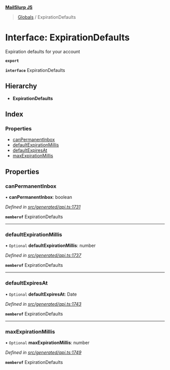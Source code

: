**[MailSlurp JS](../README.md)**

> [Globals](../README.md) / ExpirationDefaults

# Interface: ExpirationDefaults

Expiration defaults for your account

**`export`** 

**`interface`** ExpirationDefaults

## Hierarchy

* **ExpirationDefaults**

## Index

### Properties

* [canPermanentInbox](expirationdefaults.md#canpermanentinbox)
* [defaultExpirationMillis](expirationdefaults.md#defaultexpirationmillis)
* [defaultExpiresAt](expirationdefaults.md#defaultexpiresat)
* [maxExpirationMillis](expirationdefaults.md#maxexpirationmillis)

## Properties

### canPermanentInbox

•  **canPermanentInbox**: boolean

*Defined in [src/generated/api.ts:1731](https://github.com/mailslurp/mailslurp-client/blob/fb74c9f/src/generated/api.ts#L1731)*

**`memberof`** ExpirationDefaults

___

### defaultExpirationMillis

• `Optional` **defaultExpirationMillis**: number

*Defined in [src/generated/api.ts:1737](https://github.com/mailslurp/mailslurp-client/blob/fb74c9f/src/generated/api.ts#L1737)*

**`memberof`** ExpirationDefaults

___

### defaultExpiresAt

• `Optional` **defaultExpiresAt**: Date

*Defined in [src/generated/api.ts:1743](https://github.com/mailslurp/mailslurp-client/blob/fb74c9f/src/generated/api.ts#L1743)*

**`memberof`** ExpirationDefaults

___

### maxExpirationMillis

• `Optional` **maxExpirationMillis**: number

*Defined in [src/generated/api.ts:1749](https://github.com/mailslurp/mailslurp-client/blob/fb74c9f/src/generated/api.ts#L1749)*

**`memberof`** ExpirationDefaults
